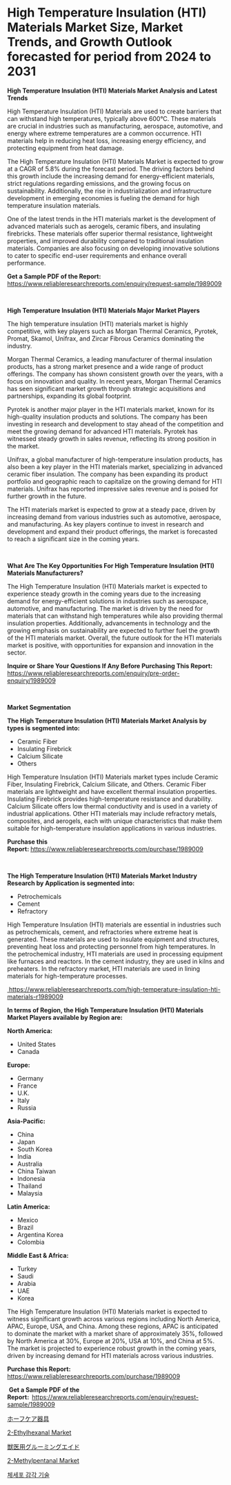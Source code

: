 <p><h1>High Temperature Insulation (HTI) Materials Market Size, Market Trends, and Growth Outlook forecasted for period from 2024 to 2031</h1></p><p><strong>High Temperature Insulation (HTI) Materials Market Analysis and Latest Trends</strong></p>
<p><p>High Temperature Insulation (HTI) Materials are used to create barriers that can withstand high temperatures, typically above 600°C. These materials are crucial in industries such as manufacturing, aerospace, automotive, and energy where extreme temperatures are a common occurrence. HTI materials help in reducing heat loss, increasing energy efficiency, and protecting equipment from heat damage.</p><p>The High Temperature Insulation (HTI) Materials Market is expected to grow at a CAGR of 5.8% during the forecast period. The driving factors behind this growth include the increasing demand for energy-efficient materials, strict regulations regarding emissions, and the growing focus on sustainability. Additionally, the rise in industrialization and infrastructure development in emerging economies is fueling the demand for high temperature insulation materials.</p><p>One of the latest trends in the HTI materials market is the development of advanced materials such as aerogels, ceramic fibers, and insulating firebricks. These materials offer superior thermal resistance, lightweight properties, and improved durability compared to traditional insulation materials. Companies are also focusing on developing innovative solutions to cater to specific end-user requirements and enhance overall performance.</p></p>
<p><strong>Get a Sample PDF of the Report:&nbsp;</strong> <a href="https://www.reliableresearchreports.com/enquiry/request-sample/1989009">https://www.reliableresearchreports.com/enquiry/request-sample/1989009</a></p>
<p>&nbsp;</p>
<p><strong>High Temperature Insulation (HTI) Materials Major Market Players</strong></p>
<p><p>The high temperature insulation (HTI) materials market is highly competitive, with key players such as Morgan Thermal Ceramics, Pyrotek, Promat, Skamol, Unifrax, and Zircar Fibrous Ceramics dominating the industry. </p><p>Morgan Thermal Ceramics, a leading manufacturer of thermal insulation products, has a strong market presence and a wide range of product offerings. The company has shown consistent growth over the years, with a focus on innovation and quality. In recent years, Morgan Thermal Ceramics has seen significant market growth through strategic acquisitions and partnerships, expanding its global footprint.</p><p>Pyrotek is another major player in the HTI materials market, known for its high-quality insulation products and solutions. The company has been investing in research and development to stay ahead of the competition and meet the growing demand for advanced HTI materials. Pyrotek has witnessed steady growth in sales revenue, reflecting its strong position in the market.</p><p>Unifrax, a global manufacturer of high-temperature insulation products, has also been a key player in the HTI materials market, specializing in advanced ceramic fiber insulation. The company has been expanding its product portfolio and geographic reach to capitalize on the growing demand for HTI materials. Unifrax has reported impressive sales revenue and is poised for further growth in the future.</p><p>The HTI materials market is expected to grow at a steady pace, driven by increasing demand from various industries such as automotive, aerospace, and manufacturing. As key players continue to invest in research and development and expand their product offerings, the market is forecasted to reach a significant size in the coming years.</p></p>
<p>&nbsp;</p>
<p><strong>What Are The Key Opportunities For High Temperature Insulation (HTI) Materials Manufacturers?</strong></p>
<p><p>The High Temperature Insulation (HTI) Materials market is expected to experience steady growth in the coming years due to the increasing demand for energy-efficient solutions in industries such as aerospace, automotive, and manufacturing. The market is driven by the need for materials that can withstand high temperatures while also providing thermal insulation properties. Additionally, advancements in technology and the growing emphasis on sustainability are expected to further fuel the growth of the HTI materials market. Overall, the future outlook for the HTI materials market is positive, with opportunities for expansion and innovation in the sector.</p></p>
<p><strong>Inquire or Share Your Questions If Any Before Purchasing This Report:</strong> <a href="https://www.reliableresearchreports.com/enquiry/pre-order-enquiry/1989009">https://www.reliableresearchreports.com/enquiry/pre-order-enquiry/1989009</a></p>
<p>&nbsp;</p>
<p><strong>Market Segmentation</strong></p>
<p><strong>The High Temperature Insulation (HTI) Materials Market Analysis by types is segmented into:</strong></p>
<p><ul><li>Ceramic Fiber</li><li>Insulating Firebrick</li><li>Calcium Silicate</li><li>Others</li></ul></p>
<p><p>High Temperature Insulation (HTI) Materials market types include Ceramic Fiber, Insulating Firebrick, Calcium Silicate, and Others. Ceramic Fiber materials are lightweight and have excellent thermal insulation properties. Insulating Firebrick provides high-temperature resistance and durability. Calcium Silicate offers low thermal conductivity and is used in a variety of industrial applications. Other HTI materials may include refractory metals, composites, and aerogels, each with unique characteristics that make them suitable for high-temperature insulation applications in various industries.</p></p>
<p><strong>Purchase this Report:&nbsp;</strong><a href="https://www.reliableresearchreports.com/purchase/1989009">https://www.reliableresearchreports.com/purchase/1989009</a></p>
<p>&nbsp;</p>
<p><strong>The High Temperature Insulation (HTI) Materials Market Industry Research by Application is segmented into:</strong></p>
<p><ul><li>Petrochemicals</li><li>Cement</li><li>Refractory</li></ul></p>
<p><p>High Temperature Insulation (HTI) materials are essential in industries such as petrochemicals, cement, and refractories where extreme heat is generated. These materials are used to insulate equipment and structures, preventing heat loss and protecting personnel from high temperatures. In the petrochemical industry, HTI materials are used in processing equipment like furnaces and reactors. In the cement industry, they are used in kilns and preheaters. In the refractory market, HTI materials are used in lining materials for high-temperature processes.</p></p>
<p><a href="https://www.reliableresearchreports.com/high-temperature-insulation-hti-materials-r1989009">&nbsp;https://www.reliableresearchreports.com/high-temperature-insulation-hti-materials-r1989009</a></p>
<p><strong>In terms of Region, the High Temperature Insulation (HTI) Materials Market Players available by Region are:</strong></p>
<p>
    <p> <strong> North America: </strong>
        <ul>
            <li>United States</li>
            <li>Canada</li>
        </ul>
        </p> 
    <p> <strong> Europe: </strong>
        <ul>
            <li>Germany</li>
            <li>France</li>
            <li>U.K.</li>
            <li>Italy</li>
            <li>Russia</li>
        </ul>
        </p> 
    <p> <strong> Asia-Pacific: </strong>
        <ul>
            <li>China</li>
            <li>Japan</li>
            <li>South Korea</li>
            <li>India</li>
            <li>Australia</li>
            <li>China Taiwan</li>
            <li>Indonesia</li>
            <li>Thailand</li>
            <li>Malaysia</li>
        </ul>
        </p> 
    <p> <strong> Latin America: </strong>
        <ul>
            <li>Mexico</li>
            <li>Brazil</li>
            <li>Argentina Korea</li>
            <li>Colombia</li>
        </ul>
        </p> 
    <p> <strong> Middle East & Africa: </strong>
        <ul>
            <li>Turkey</li>
            <li>Saudi</li>
            <li>Arabia</li>
            <li>UAE</li>
            <li>Korea</li>
        </ul>
    </p>
    </p>
<p><p>The High Temperature Insulation (HTI) Materials market is expected to witness significant growth across various regions including North America, APAC, Europe, USA, and China. Among these regions, APAC is anticipated to dominate the market with a market share of approximately 35%, followed by North America at 30%, Europe at 20%, USA at 10%, and China at 5%. The market is projected to experience robust growth in the coming years, driven by increasing demand for HTI materials across various industries.</p></p>
<p><strong>Purchase this Report: </strong><a href="https://www.reliableresearchreports.com/purchase/1989009">https://www.reliableresearchreports.com/purchase/1989009</a></p>
<p>&nbsp;<strong>Get a Sample PDF of the Report:&nbsp;&nbsp;</strong><a href="https://www.reliableresearchreports.com/enquiry/request-sample/1989009">https://www.reliableresearchreports.com/enquiry/request-sample/1989009</a></p>
<p><strong></strong></p>
<p><p><a href="https://github.com/ChloeConn27/Market-Research-Report-List-1/blob/main/9111728139289.md">ホーフケア器具</a></p><p><a href="https://github.com/kosella/Market-Research-Report-List-3/blob/main/2-ethylhexanal-market.md">2-Ethylhexanal Market</a></p><p><a href="https://github.com/Andrewones2023/Market-Research-Report-List-1/blob/main/1451727139288.md">獣医用グルーミングエイド</a></p><p><a href="https://github.com/kufem1/Market-Research-Report-List-3/blob/main/2-methylpentanal-market.md">2-Methylpentanal Market</a></p><p><a href="https://github.com/valroy852/Market-Research-Report-List-1/blob/main/1935915145605.md">체세포 감각 기술</a></p></p>